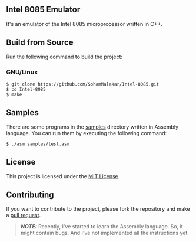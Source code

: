 ## Intel 8085 Emulator

It's an emulator of the Intel 8085 microprocessor written in C++.

## Build from Source

Run the following command to build the project:

### GNU/Linux

```
$ git clone https://github.com/SohamMalakar/Intel-8085.git
$ cd Intel-8085
$ make
```

## Samples

There are some programs in the [samples](https://github.com/SohamMalakar/Intel-8085/tree/master/samples) directory written in Assembly language. You can run them by executing the following command:

```
$ ./asm samples/test.asm
```

## License

This project is licensed under the [MIT License](https://github.com/SohamMalakar/Intel-8085/blob/master/LICENSE).

## Contributing

If you want to contribute to the project, please fork the repository and make a [pull request](https://github.com/SohamMalakar/Intel-8085/pulls).

> **_NOTE:_** Recently, I've started to learn the Assembly language. So, it might contain bugs. And I've not implemented all the instructions yet.
